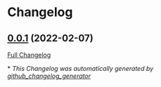 # Changelog

## [0.0.1](https://github.com/T-Systems-MMS/terraform-azuredevops-pipelines/tree/0.0.1) (2022-02-07)

[Full Changelog](https://github.com/T-Systems-MMS/terraform-azuredevops-pipelines/compare/498ac4f4118ccc74418c5d3d2d2d7454c88a44fd...0.0.1)



\* *This Changelog was automatically generated by [github_changelog_generator](https://github.com/github-changelog-generator/github-changelog-generator)*
